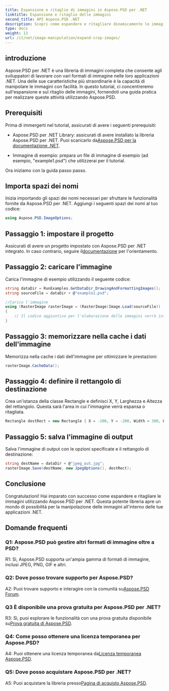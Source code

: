 ```yaml
---
title: Espansione e ritaglio di immagini in Aspose.PSD per .NET
linktitle: Espansione e ritaglio delle immagini
second_title: API Aspose.PSD .NET
description: Scopri come espandere e ritagliare dinamicamente le immagini utilizzando Aspose.PSD per .NET. Segui la nostra guida passo passo per una manipolazione perfetta delle immagini.
type: docs
weight: 13
url: /it/net/image-manipulation/expand-crop-images/
---
```

## introduzione

Aspose.PSD per .NET è una libreria di immagini completa che consente agli sviluppatori di lavorare con vari formati di immagine nelle loro applicazioni .NET. Una delle sue caratteristiche più straordinarie è la capacità di manipolare le immagini con facilità. In questo tutorial, ci concentreremo sull'espansione e sul ritaglio delle immagini, fornendoti una guida pratica per realizzare queste attività utilizzando Aspose.PSD.

## Prerequisiti

Prima di immergerti nel tutorial, assicurati di avere i seguenti prerequisiti:

-  Aspose.PSD per .NET Library: assicurati di avere installato la libreria Aspose.PSD per .NET. Puoi scaricarlo da[Aspose.PSD per la documentazione .NET](https://reference.aspose.com/psd/net/).

- Immagine di esempio: prepara un file di immagine di esempio (ad esempio, "example1.psd") che utilizzerai per il tutorial.

Ora iniziamo con la guida passo passo.

## Importa spazi dei nomi

Inizia importando gli spazi dei nomi necessari per sfruttare le funzionalità fornite da Aspose.PSD per .NET. Aggiungi i seguenti spazi dei nomi al tuo codice:

```csharp
using Aspose.PSD.ImageOptions;
```

## Passaggio 1: impostare il progetto

 Assicurati di avere un progetto impostato con Aspose.PSD per .NET integrato. In caso contrario, seguire il[documentazione](https://reference.aspose.com/psd/net/) per l'orientamento.

## Passaggio 2: caricare l'immagine

Carica l'immagine di esempio utilizzando il seguente codice:

```csharp
string dataDir = RunExamples.GetDataDir_DrawingAndFormattingImages();
string sourceFile = dataDir + @"example1.psd";

//Carica l'immagine
using (RasterImage rasterImage = (RasterImage)Image.Load(sourceFile))
{
    // Il codice aggiuntivo per l'elaborazione delle immagini verrà inserito qui
}
```

## Passaggio 3: memorizzare nella cache i dati dell'immagine

Memorizza nella cache i dati dell'immagine per ottimizzare le prestazioni:

```csharp
rasterImage.CacheData();
```

## Passaggio 4: definire il rettangolo di destinazione

Crea un'istanza della classe Rectangle e definisci X, Y, Larghezza e Altezza del rettangolo. Questa sarà l'area in cui l'immagine verrà espansa o ritagliata.

```csharp
Rectangle destRect = new Rectangle { X = -200, Y = -200, Width = 300, Height = 300 };
```

## Passaggio 5: salva l'immagine di output

Salva l'immagine di output con le opzioni specificate e il rettangolo di destinazione:

```csharp
string destName = dataDir + @"jpeg_out.jpg";
rasterImage.Save(destName, new JpegOptions(), destRect);
```

## Conclusione

Congratulazioni! Hai imparato con successo come espandere e ritagliare le immagini utilizzando Aspose.PSD per .NET. Questa potente libreria apre un mondo di possibilità per la manipolazione delle immagini all'interno delle tue applicazioni .NET.

## Domande frequenti

### Q1: Aspose.PSD può gestire altri formati di immagine oltre a PSD?

R1: Sì, Aspose.PSD supporta un'ampia gamma di formati di immagine, inclusi JPEG, PNG, GIF e altri.

### Q2: Dove posso trovare supporto per Aspose.PSD?

 A2: Puoi trovare supporto e interagire con la comunità su[Aspose.PSD Forum](https://forum.aspose.com/c/psd/34).

### Q3 È disponibile una prova gratuita per Aspose.PSD per .NET?

 R3: Sì, puoi esplorare le funzionalità con una prova gratuita disponibile su[Prova gratuita di Aspose.PSD](https://releases.aspose.com/).

### Q4: Come posso ottenere una licenza temporanea per Aspose.PSD?

 A4: Puoi ottenere una licenza temporanea da[Licenza temporanea Aspose.PSD](https://purchase.aspose.com/temporary-license/).

### Q5: Dove posso acquistare Aspose.PSD per .NET?

 A5: Puoi acquistare la libreria presso[Pagina di acquisto Aspose.PSD](https://purchase.aspose.com/buy).
